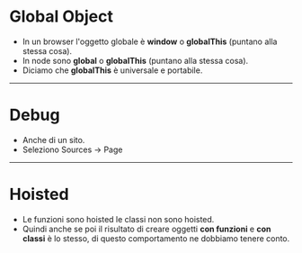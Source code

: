 # Global Object
* In un browser l'oggetto globale è __window__ o __globalThis__ (puntano alla stessa cosa).
* In node sono __global__ o __globalThis__ (puntano alla stessa cosa).
* Diciamo che __globalThis__ è universale e portabile.

---
# Debug 
* Anche di un sito.
* Seleziono Sources -> Page

---
# Hoisted
* Le funzioni sono hoisted le classi non sono hoisted.
* Quindi anche se poi il risultato di creare oggetti __con funzioni__ e __con classi__ è lo stesso, di questo comportamento ne dobbiamo tenere conto.